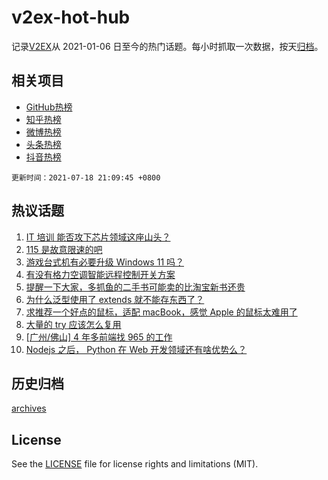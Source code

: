 # v2ex-hot-hub

 记录[V2EX](https://www.v2ex.com/)从 2021-01-06 日至今的热门话题。每小时抓取一次数据，按天[归档](archives)。
 
 ## 相关项目

- [GitHub热榜](https://github.com/snaildev/github-hot-hub)
- [知乎热榜](https://github.com/snaildev/zhihu-hot-hub)
- [微博热榜](https://github.com/snaildev/weibo-hot-hub)
- [头条热榜](https://github.com/snaildev/toutiao-hot-hub)
- [抖音热榜](https://github.com/snaildev/douyin-hot-hub)


 `更新时间：2021-07-18 21:09:45 +0800`

## 热议话题

1. [IT 培训 能否攻下芯片领域这座山头？](https://www.v2ex.com/t/790142)
1. [115 是故意限速的吧](https://www.v2ex.com/t/790160)
1. [游戏台式机有必要升级 Windows 11 吗？](https://www.v2ex.com/t/790184)
1. [有没有格力空调智能远程控制开关方案](https://www.v2ex.com/t/790154)
1. [提醒一下大家，多抓鱼的二手书可能卖的比淘宝新书还贵](https://www.v2ex.com/t/790135)
1. [为什么泛型使用了 extends 就不能存东西了？](https://www.v2ex.com/t/790199)
1. [求推荐一个好点的鼠标，适配 macBook，感觉 Apple 的鼠标太难用了](https://www.v2ex.com/t/790186)
1. [大量的 try 应该怎么复用](https://www.v2ex.com/t/790153)
1. [[广州/佛山] 4 年多前端找 965 的工作](https://www.v2ex.com/t/790175)
1. [Nodejs 之后， Python 在 Web 开发领域还有啥优势么？](https://www.v2ex.com/t/790207)

## 历史归档

[archives](archives)

## License

See the [LICENSE](LICENSE) file for license rights and limitations (MIT).
